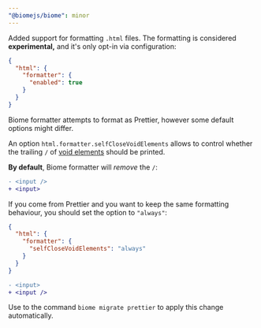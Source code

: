```yaml
---
"@biomejs/biome": minor
---
```


Added support for formatting `.html` files. The formatting is considered **experimental,** and it's only opt-in via configuration:

```json
{
  "html": {
    "formatter": {
      "enabled": true
    }
  }
}
```

Biome formatter attempts to format as Prettier, however some default options might differ.

An option `html.formatter.selfCloseVoidElements` allows to control whether the trailing `/` of [void elements](https://html.spec.whatwg.org/#void-elements) should be printed.

**By default**, Biome formatter will *remove* the `/`:

```diff
- <input />
+ <input>
```

If you come from Prettier and you want to keep the same formatting behaviour, you should set the option to `"always"`:

```json
{
  "html": {
    "formatter": {
      "selfCloseVoidElements": "always"
    }
  }
}
```

```diff
- <input>
+ <input />
```

Use to the command `biome migrate prettier` to apply this change automatically.
